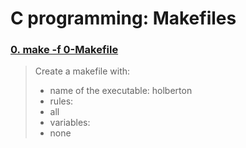 # C programming: Makefiles

### [0. make -f 0-Makefile](./0-Makefile)
> Create a makefile with:
> * name of the executable: holberton
> * rules:
  > * all
> * variables:
  > * none
